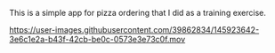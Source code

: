 This is a simple app for pizza ordering that I did as a training exercise.


https://user-images.githubusercontent.com/39862834/145923642-3e6c1e2a-b43f-42cb-be0c-0573e3e73c0f.mov

